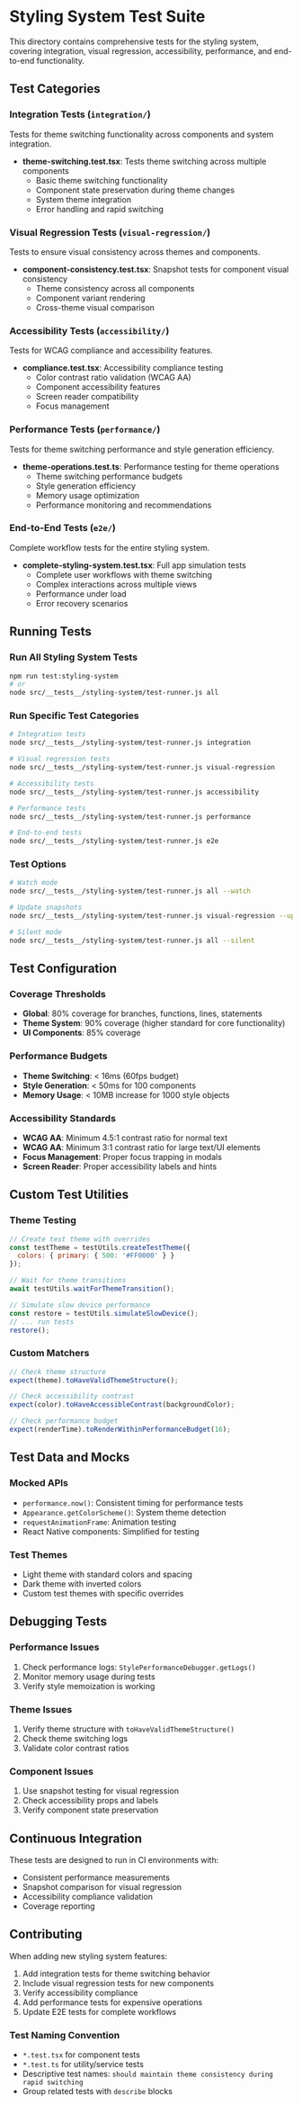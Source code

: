 # Styling System Test Suite

This directory contains comprehensive tests for the styling system, covering integration, visual regression, accessibility, performance, and end-to-end functionality.

## Test Categories

### Integration Tests (`integration/`)
Tests for theme switching functionality across components and system integration.

- **theme-switching.test.tsx**: Tests theme switching across multiple components
  - Basic theme switching functionality
  - Component state preservation during theme changes
  - System theme integration
  - Error handling and rapid switching

### Visual Regression Tests (`visual-regression/`)
Tests to ensure visual consistency across themes and components.

- **component-consistency.test.tsx**: Snapshot tests for component visual consistency
  - Theme consistency across all components
  - Component variant rendering
  - Cross-theme visual comparison

### Accessibility Tests (`accessibility/`)
Tests for WCAG compliance and accessibility features.

- **compliance.test.tsx**: Accessibility compliance testing
  - Color contrast ratio validation (WCAG AA)
  - Component accessibility features
  - Screen reader compatibility
  - Focus management

### Performance Tests (`performance/`)
Tests for theme switching performance and style generation efficiency.

- **theme-operations.test.ts**: Performance testing for theme operations
  - Theme switching performance budgets
  - Style generation efficiency
  - Memory usage optimization
  - Performance monitoring and recommendations

### End-to-End Tests (`e2e/`)
Complete workflow tests for the entire styling system.

- **complete-styling-system.test.tsx**: Full app simulation tests
  - Complete user workflows with theme switching
  - Complex interactions across multiple views
  - Performance under load
  - Error recovery scenarios

## Running Tests

### Run All Styling System Tests
```bash
npm run test:styling-system
# or
node src/__tests__/styling-system/test-runner.js all
```

### Run Specific Test Categories
```bash
# Integration tests
node src/__tests__/styling-system/test-runner.js integration

# Visual regression tests
node src/__tests__/styling-system/test-runner.js visual-regression

# Accessibility tests
node src/__tests__/styling-system/test-runner.js accessibility

# Performance tests
node src/__tests__/styling-system/test-runner.js performance

# End-to-end tests
node src/__tests__/styling-system/test-runner.js e2e
```

### Test Options
```bash
# Watch mode
node src/__tests__/styling-system/test-runner.js all --watch

# Update snapshots
node src/__tests__/styling-system/test-runner.js visual-regression --updateSnapshot

# Silent mode
node src/__tests__/styling-system/test-runner.js all --silent
```

## Test Configuration

### Coverage Thresholds
- **Global**: 80% coverage for branches, functions, lines, statements
- **Theme System**: 90% coverage (higher standard for core functionality)
- **UI Components**: 85% coverage

### Performance Budgets
- **Theme Switching**: < 16ms (60fps budget)
- **Style Generation**: < 50ms for 100 components
- **Memory Usage**: < 10MB increase for 1000 style objects

### Accessibility Standards
- **WCAG AA**: Minimum 4.5:1 contrast ratio for normal text
- **WCAG AA**: Minimum 3:1 contrast ratio for large text/UI elements
- **Focus Management**: Proper focus trapping in modals
- **Screen Reader**: Proper accessibility labels and hints

## Custom Test Utilities

### Theme Testing
```javascript
// Create test theme with overrides
const testTheme = testUtils.createTestTheme({
  colors: { primary: { 500: '#FF0000' } }
});

// Wait for theme transitions
await testUtils.waitForThemeTransition();

// Simulate slow device performance
const restore = testUtils.simulateSlowDevice();
// ... run tests
restore();
```

### Custom Matchers
```javascript
// Check theme structure
expect(theme).toHaveValidThemeStructure();

// Check accessibility contrast
expect(color).toHaveAccessibleContrast(backgroundColor);

// Check performance budget
expect(renderTime).toRenderWithinPerformanceBudget(16);
```

## Test Data and Mocks

### Mocked APIs
- `performance.now()`: Consistent timing for performance tests
- `Appearance.getColorScheme()`: System theme detection
- `requestAnimationFrame`: Animation testing
- React Native components: Simplified for testing

### Test Themes
- Light theme with standard colors and spacing
- Dark theme with inverted colors
- Custom test themes with specific overrides

## Debugging Tests

### Performance Issues
1. Check performance logs: `StylePerformanceDebugger.getLogs()`
2. Monitor memory usage during tests
3. Verify style memoization is working

### Theme Issues
1. Verify theme structure with `toHaveValidThemeStructure()`
2. Check theme switching logs
3. Validate color contrast ratios

### Component Issues
1. Use snapshot testing for visual regression
2. Check accessibility props and labels
3. Verify component state preservation

## Continuous Integration

These tests are designed to run in CI environments with:
- Consistent performance measurements
- Snapshot comparison for visual regression
- Accessibility compliance validation
- Coverage reporting

## Contributing

When adding new styling system features:

1. Add integration tests for theme switching behavior
2. Include visual regression tests for new components
3. Verify accessibility compliance
4. Add performance tests for expensive operations
5. Update E2E tests for complete workflows

### Test Naming Convention
- `*.test.tsx` for component tests
- `*.test.ts` for utility/service tests
- Descriptive test names: `should maintain theme consistency during rapid switching`
- Group related tests with `describe` blocks